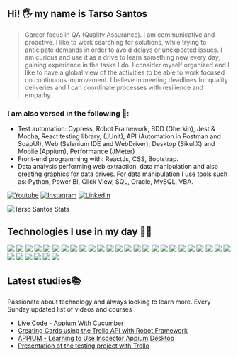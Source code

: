 
## Hi! 🖐️ my name is  <strong>Tarso Santos</strong> 

> Career focus in QA (Quality Assurance). I am communicative and proactive. I like to work searching for solutions, while trying to anticipate demands in order to avoid delays or unexpected issues. I am curious and use it as a drive to learn something new every day, gaining experience in the tasks I do. I consider myself organized and I like to have a global view of the activities to be able to work focused on continuous improvement. I believe in meeting deadlines for quality deliveries and I can coordinate processes with resilience and empathy.

### I am also versed in the following 🚀:
- Test automation: Cypress, Robot Framework, BDD (Gherkin), Jest & Mocha, React testing library, (JUnit), API (Automation in Postman and SoapUI), Web (Selenium IDE and WebDriver), Desktop (SikuliX) and Mobile (Appium), Performance (JMeter)
- Front-end programming with: ReactJs, CSS, Bootstrap.
- Data analysis performing web extraction, data manipulation and also creating graphics for data drives. For data manipulation I use tools such as: Python, Power BI, Click View, SQL, Oracle, MySQL, VBA.


[![Youtube](https://img.shields.io/badge/YouTube-FF0000?style=for-the-badge&logo=youtube&logoColor=white)](https://www.youtube.com/@tarsosantos9191)
[![Instagram](https://img.shields.io/badge/Instagram-E4405F?style=for-the-badge&logo=instagram&logoColor=white)](https://www.instagram.com/tarso_santos/)
[![LinkedIn](https://img.shields.io/badge/LinkedIn-0077B5?style=for-the-badge&logo=linkedin&logoColor=white)](https://www.linkedin.com/in/tarsosantos/)

![Tarso Santos Stats](https://github-readme-stats.vercel.app/api?username=TarsoSantos8809&show_icons=true&theme=dracula)

## Technologies I use in my day 👨‍💻
<p align="justify">
<img src="https://img.shields.io/badge/Scrum-800000?style=for-the-badge&logo=scrum&logoColor=white">
<img src="https://img.shields.io/badge/Kanban-FF00FF?style=for-the-badge&logo=kanban&logoColor=white">
<img src="https://img.shields.io/badge/Jira-483D8B?style=for-the-badge&logo=jira&logoColor=white">
<img src="https://camo.githubusercontent.com/9d07c04bdd98c662d5df9d4e1cc1de8446ffeaebca330feb161f1fb8e1188204/68747470733a2f2f696d672e736869656c64732e696f2f62616467652f4a6176615363726970742d4637444631453f7374796c653d666f722d7468652d6261646765266c6f676f3d6a617661736372697074266c6f676f436f6c6f723d626c61636b">
<img src="https://img.shields.io/badge/CSS3-00BFFF?style=for-the-badge&logo=css3&logoColor=white">
<img src="https://img.shields.io/badge/jQuery-5F9EA0?style=for-the-badge&logo=jquery3&logoColor=white">
<img src="https://img.shields.io/badge/Node.js-006400?style=for-the-badge&logo=node.js&logoColor=white">
<img src="https://img.shields.io/badge/Python-14354C?style=for-the-badge&logo=python&logoColor=white">
<img src="https://img.shields.io/badge/Java-ED8B00?style=for-the-badge&logo=java&logoColor=white">
<img src="https://img.shields.io/badge/PostgreSQL-316192?style=for-the-badge&logo=postgresql&logoColor=white">
<img src="https://img.shields.io/badge/SQL%20Server-000080?style=for-the-badge&logo=sqlserver&logoColor=white">
<img src="https://img.shields.io/badge/Oracle-FFA500?style=for-the-badge&logo=oracle&logoColor=white">
<img src="https://img.shields.io/badge/MongoDB-32CD32?style=for-the-badge&logo=mongodb&logoColor=white">
<img src="https://img.shields.io/badge/Swagger-228B22?style=for-the-badge&logo=swagger.js&logoColor=white">
<img src="https://img.shields.io/badge/Git-E34F26?style=for-the-badge&logo=git&logoColor=white">
<img src="https://img.shields.io/badge/GitHub-000000?style=for-the-badge&logo=github&logoColor=white">
<img src="https://img.shields.io/badge/Docker-2496ED?style=for-the-badge&logo=docker&logoColor=white">
<img src="https://img.shields.io/badge/VS%20Code-1E90FF?style=for-the-badge&logo=visualstudiocode&logoColor=white">
<img src="https://img.shields.io/badge/IntelliJ%20IDEA-2F4F4F?style=for-the-badge&logo=intellijidea&logoColor=white">
<img src="https://img.shields.io/badge/Robot%20Framework-3CB371?style=for-the-badge&logo=robotframework&logoColor=white">
<img src="https://img.shields.io/badge/Rest%20Assured-008B8B?style=for-the-badge&logo=restassured&logoColor=white">
<img src="https://img.shields.io/badge/Postman-FF660D?style=for-the-badge&logo=postman&logoColor=white">
<img src="https://img.shields.io/badge/Insomnia-8B008B?style=for-the-badge&logo=insomnia&logoColor=white">
<img src="https://img.shields.io/badge/Azure%20DevOps-4169E1?style=for-the-badge&logo=azuredevops&logoColor=white">
<img src="https://img.shields.io/badge/Azure%20TestPlan-FF69B4?style=for-the-badge&logo=azuretestplan&logoColor=white">
<img src="https://img.shields.io/badge/Appium-4B0082?style=for-the-badge&logo=appium&logoColor=white">
<img src="https://img.shields.io/badge/Gherkin-069829?style=for-the-badge&logo=gherkin&logoColor=white">
<img src="https://img.shields.io/badge/Cypress-4F4F4F?style=for-the-badge&logo=cypress&logoColor=white">
<img src="https://img.shields.io/badge/JMeter-D2691E?style=for-the-badge&logo=apachejmeter&logoColor=white">
<img src="https://img.shields.io/badge/K6-A020F0?style=for-the-badge&logo=K6r&logoColor=white">
<img src="https://img.shields.io/badge/Pytest-A52A2A?style=for-the-badge&logo=pytest&logoColor=white">
</p>

## Latest studies📚
Passionate about technology and always looking to learn more. Every Sunday updated list of videos and courses

- [Live Code - Appium With Cucumber](https://www.youtube.com/watch?v=JZ5vvqxcKwM&t=489s)<br/>
- [Creating Cards using the Trello API with Robot Framework](https://www.youtube.com/watch?v=9On-GQa5rXg)<br/>
- [APPIUM - Learning to Use Inspector Appium Desktop](https://www.youtube.com/watch?v=f-7oAYVLno8)<br/>
- [Presentation of the testing project with Trello](https://www.youtube.com/watch?v=vcCnuMfrcMo&list=PLVQdoQTyi01gfbJEseu7v-ctgOMTL_jLy)<br/>
